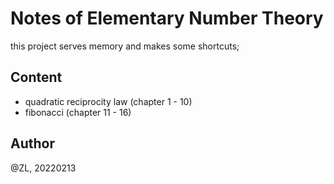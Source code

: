 # Notes of Elementary Number Theory

this project serves memory and makes some shortcuts;


## Content

- quadratic reciprocity law (chapter 1 - 10)
- fibonacci (chapter 11 - 16)

## Author

@ZL, 20220213

